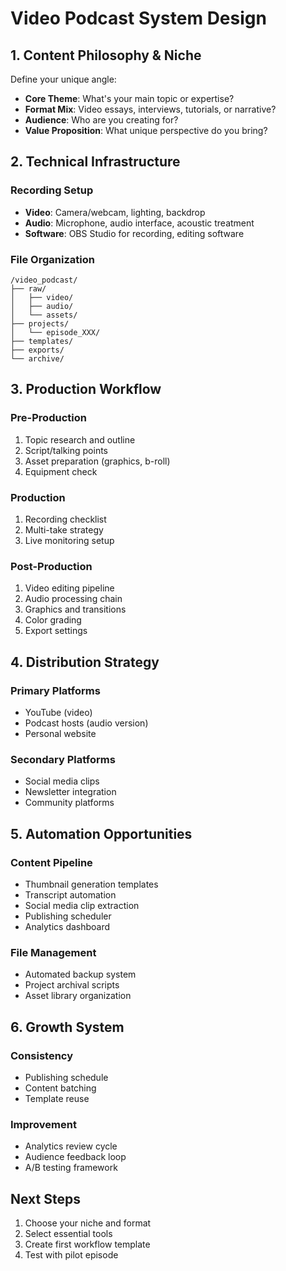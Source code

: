 # Video Podcast System Design

## 1. Content Philosophy & Niche
Define your unique angle:
- **Core Theme**: What's your main topic or expertise?
- **Format Mix**: Video essays, interviews, tutorials, or narrative?
- **Audience**: Who are you creating for?
- **Value Proposition**: What unique perspective do you bring?

## 2. Technical Infrastructure

### Recording Setup
- **Video**: Camera/webcam, lighting, backdrop
- **Audio**: Microphone, audio interface, acoustic treatment
- **Software**: OBS Studio for recording, editing software

### File Organization
```
/video_podcast/
├── raw/
│   ├── video/
│   ├── audio/
│   └── assets/
├── projects/
│   └── episode_XXX/
├── templates/
├── exports/
└── archive/
```

## 3. Production Workflow

### Pre-Production
1. Topic research and outline
2. Script/talking points
3. Asset preparation (graphics, b-roll)
4. Equipment check

### Production
1. Recording checklist
2. Multi-take strategy
3. Live monitoring setup

### Post-Production
1. Video editing pipeline
2. Audio processing chain
3. Graphics and transitions
4. Color grading
5. Export settings

## 4. Distribution Strategy

### Primary Platforms
- YouTube (video)
- Podcast hosts (audio version)
- Personal website

### Secondary Platforms
- Social media clips
- Newsletter integration
- Community platforms

## 5. Automation Opportunities

### Content Pipeline
- Thumbnail generation templates
- Transcript automation
- Social media clip extraction
- Publishing scheduler
- Analytics dashboard

### File Management
- Automated backup system
- Project archival scripts
- Asset library organization

## 6. Growth System

### Consistency
- Publishing schedule
- Content batching
- Template reuse

### Improvement
- Analytics review cycle
- Audience feedback loop
- A/B testing framework

## Next Steps
1. Choose your niche and format
2. Select essential tools
3. Create first workflow template
4. Test with pilot episode